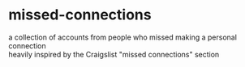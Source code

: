 # missed-connections

a collection of accounts from people who missed making a personal connection <br>
heavily inspired by the Craigslist "missed connections" section
